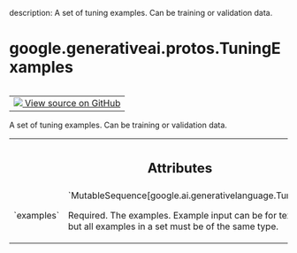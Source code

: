 description: A set of tuning examples. Can be training or validation data.

<div itemscope itemtype="http://developers.google.com/ReferenceObject">
<meta itemprop="name" content="google.generativeai.protos.TuningExamples" />
<meta itemprop="path" content="Stable" />
</div>

# google.generativeai.protos.TuningExamples

<!-- Insert buttons and diff -->

<table class="tfo-notebook-buttons tfo-api nocontent" align="left">
<td>
  <a target="_blank" href="https://github.com/googleapis/google-cloud-python/tree/main/packages/google-ai-generativelanguage/google/ai/generativelanguage_v1beta/types/tuned_model.py#L354-L368">
    <img src="https://www.tensorflow.org/images/GitHub-Mark-32px.png" />
    View source on GitHub
  </a>
</td>
</table>



A set of tuning examples. Can be training or validation data.

<!-- Placeholder for "Used in" -->




<!-- Tabular view -->
 <table class="responsive fixed orange">
<colgroup><col width="214px"><col></colgroup>
<tr><th colspan="2"><h2 class="add-link">Attributes</h2></th></tr>

<tr>
<td>
`examples`<a id="examples"></a>
</td>
<td>
`MutableSequence[google.ai.generativelanguage.TuningExample]`

Required. The examples. Example input can be
for text or discuss, but all examples in a set
must be of the same type.
</td>
</tr>
</table>



